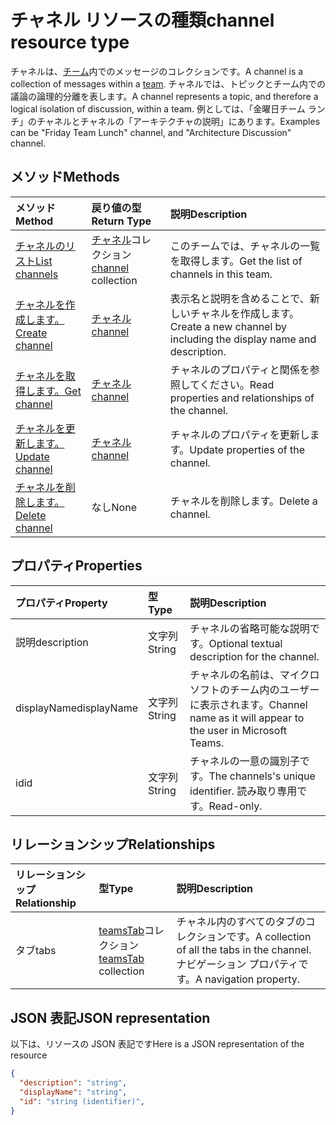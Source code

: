 # <a name="channel-resource-type"></a><span data-ttu-id="6d0dc-101">チャネル リソースの種類</span><span class="sxs-lookup"><span data-stu-id="6d0dc-101">channel resource type</span></span>



<span data-ttu-id="6d0dc-102">チャネルは、[チーム](../resources/team.md)内でのメッセージのコレクションです。</span><span class="sxs-lookup"><span data-stu-id="6d0dc-102">A channel is a collection of messages within a [team](../resources/team.md).</span></span> <span data-ttu-id="6d0dc-103">チャネルでは、トピックとチーム内での議論の論理的分離を表します。</span><span class="sxs-lookup"><span data-stu-id="6d0dc-103">A channel represents a topic, and therefore a logical isolation of discussion, within a team.</span></span> <span data-ttu-id="6d0dc-104">例としては、「金曜日チーム ランチ」のチャネルとチャネルの「アーキテクチャの説明」にあります。</span><span class="sxs-lookup"><span data-stu-id="6d0dc-104">Examples can be "Friday Team Lunch" channel, and "Architecture Discussion" channel.</span></span>


## <a name="methods"></a><span data-ttu-id="6d0dc-105">メソッド</span><span class="sxs-lookup"><span data-stu-id="6d0dc-105">Methods</span></span>

| <span data-ttu-id="6d0dc-106">メソッド</span><span class="sxs-lookup"><span data-stu-id="6d0dc-106">Method</span></span>       | <span data-ttu-id="6d0dc-107">戻り値の型</span><span class="sxs-lookup"><span data-stu-id="6d0dc-107">Return Type</span></span>  |<span data-ttu-id="6d0dc-108">説明</span><span class="sxs-lookup"><span data-stu-id="6d0dc-108">Description</span></span>|
|:---------------|:--------|:----------|
|[<span data-ttu-id="6d0dc-109">チャネルのリスト</span><span class="sxs-lookup"><span data-stu-id="6d0dc-109">List channels</span></span>](../api/channel_list.md) | <span data-ttu-id="6d0dc-110">[チャネル](channel.md)コレクション</span><span class="sxs-lookup"><span data-stu-id="6d0dc-110">[channel](channel.md) collection</span></span> | <span data-ttu-id="6d0dc-111">このチームでは、チャネルの一覧を取得します。</span><span class="sxs-lookup"><span data-stu-id="6d0dc-111">Get the list of channels in this team.</span></span>|
|[<span data-ttu-id="6d0dc-112">チャネルを作成します。</span><span class="sxs-lookup"><span data-stu-id="6d0dc-112">Create channel</span></span>](../api/channel_post.md) | [<span data-ttu-id="6d0dc-113">チャネル</span><span class="sxs-lookup"><span data-stu-id="6d0dc-113">channel</span></span>](channel.md) | <span data-ttu-id="6d0dc-114">表示名と説明を含めることで、新しいチャネルを作成します。</span><span class="sxs-lookup"><span data-stu-id="6d0dc-114">Create a new channel by including the display name and description.</span></span>|
|[<span data-ttu-id="6d0dc-115">チャネルを取得します。</span><span class="sxs-lookup"><span data-stu-id="6d0dc-115">Get channel</span></span>](../api/channel_get.md) | [<span data-ttu-id="6d0dc-116">チャネル</span><span class="sxs-lookup"><span data-stu-id="6d0dc-116">channel</span></span>](channel.md) | <span data-ttu-id="6d0dc-117">チャネルのプロパティと関係を参照してください。</span><span class="sxs-lookup"><span data-stu-id="6d0dc-117">Read properties and relationships of the channel.</span></span>|
|[<span data-ttu-id="6d0dc-118">チャネルを更新します。</span><span class="sxs-lookup"><span data-stu-id="6d0dc-118">Update channel</span></span>](../api/channel_patch.md) | [<span data-ttu-id="6d0dc-119">チャネル</span><span class="sxs-lookup"><span data-stu-id="6d0dc-119">channel</span></span>](channel.md) | <span data-ttu-id="6d0dc-120">チャネルのプロパティを更新します。</span><span class="sxs-lookup"><span data-stu-id="6d0dc-120">Update properties of the channel.</span></span>|
|[<span data-ttu-id="6d0dc-121">チャネルを削除します。</span><span class="sxs-lookup"><span data-stu-id="6d0dc-121">Delete channel</span></span>](../api/channel_delete.md) | <span data-ttu-id="6d0dc-122">なし</span><span class="sxs-lookup"><span data-stu-id="6d0dc-122">None</span></span> | <span data-ttu-id="6d0dc-123">チャネルを削除します。</span><span class="sxs-lookup"><span data-stu-id="6d0dc-123">Delete a channel.</span></span>|

## <a name="properties"></a><span data-ttu-id="6d0dc-124">プロパティ</span><span class="sxs-lookup"><span data-stu-id="6d0dc-124">Properties</span></span>
| <span data-ttu-id="6d0dc-125">プロパティ</span><span class="sxs-lookup"><span data-stu-id="6d0dc-125">Property</span></span>     | <span data-ttu-id="6d0dc-126">型</span><span class="sxs-lookup"><span data-stu-id="6d0dc-126">Type</span></span>   |<span data-ttu-id="6d0dc-127">説明</span><span class="sxs-lookup"><span data-stu-id="6d0dc-127">Description</span></span>|
|:---------------|:--------|:----------|
|<span data-ttu-id="6d0dc-128">説明</span><span class="sxs-lookup"><span data-stu-id="6d0dc-128">description</span></span>|<span data-ttu-id="6d0dc-129">文字列</span><span class="sxs-lookup"><span data-stu-id="6d0dc-129">String</span></span>|<span data-ttu-id="6d0dc-130">チャネルの省略可能な説明です。</span><span class="sxs-lookup"><span data-stu-id="6d0dc-130">Optional textual description for the channel.</span></span>|
|<span data-ttu-id="6d0dc-131">displayName</span><span class="sxs-lookup"><span data-stu-id="6d0dc-131">displayName</span></span>|<span data-ttu-id="6d0dc-132">文字列</span><span class="sxs-lookup"><span data-stu-id="6d0dc-132">String</span></span>|<span data-ttu-id="6d0dc-133">チャネルの名前は、マイクロソフトのチーム内のユーザーに表示されます。</span><span class="sxs-lookup"><span data-stu-id="6d0dc-133">Channel name as it will appear to the user in Microsoft Teams.</span></span>|
|<span data-ttu-id="6d0dc-134">id</span><span class="sxs-lookup"><span data-stu-id="6d0dc-134">id</span></span>|<span data-ttu-id="6d0dc-135">文字列</span><span class="sxs-lookup"><span data-stu-id="6d0dc-135">String</span></span>|<span data-ttu-id="6d0dc-136">チャネルの一意の識別子です。</span><span class="sxs-lookup"><span data-stu-id="6d0dc-136">The channels's unique identifier.</span></span> <span data-ttu-id="6d0dc-137">読み取り専用です。</span><span class="sxs-lookup"><span data-stu-id="6d0dc-137">Read-only.</span></span>|

## <a name="relationships"></a><span data-ttu-id="6d0dc-138">リレーションシップ</span><span class="sxs-lookup"><span data-stu-id="6d0dc-138">Relationships</span></span>
| <span data-ttu-id="6d0dc-139">リレーションシップ</span><span class="sxs-lookup"><span data-stu-id="6d0dc-139">Relationship</span></span> | <span data-ttu-id="6d0dc-140">型</span><span class="sxs-lookup"><span data-stu-id="6d0dc-140">Type</span></span>   |<span data-ttu-id="6d0dc-141">説明</span><span class="sxs-lookup"><span data-stu-id="6d0dc-141">Description</span></span>|
|:---------------|:--------|:----------|
|<span data-ttu-id="6d0dc-142">タブ</span><span class="sxs-lookup"><span data-stu-id="6d0dc-142">tabs</span></span>|<span data-ttu-id="6d0dc-143">[teamsTab](../resources/teamstab.md)コレクション</span><span class="sxs-lookup"><span data-stu-id="6d0dc-143">[teamsTab](../resources/teamstab.md) collection</span></span>|<span data-ttu-id="6d0dc-144">チャネル内のすべてのタブのコレクションです。</span><span class="sxs-lookup"><span data-stu-id="6d0dc-144">A collection of all the tabs in the channel.</span></span> <span data-ttu-id="6d0dc-145">ナビゲーション プロパティです。</span><span class="sxs-lookup"><span data-stu-id="6d0dc-145">A navigation property.</span></span>|


## <a name="json-representation"></a><span data-ttu-id="6d0dc-146">JSON 表記</span><span class="sxs-lookup"><span data-stu-id="6d0dc-146">JSON representation</span></span>

<span data-ttu-id="6d0dc-147">以下は、リソースの JSON 表記です</span><span class="sxs-lookup"><span data-stu-id="6d0dc-147">Here is a JSON representation of the resource</span></span>

<!-- {
  "blockType": "resource",
  "optionalProperties": [
    "chatthreads"
  ],
  "keyProperty": "id",
  "@odata.type": "microsoft.graph.channel"
}-->

```json
{
  "description": "string",
  "displayName": "string",
  "id": "string (identifier)",
}

```


<!-- uuid: 8fcb5dbc-d5aa-4681-8e31-b001d5168d79
2015-10-25 14:57:30 UTC -->
<!-- {
  "type": "#page.annotation",
  "description": "channel resource",
  "keywords": "",
  "section": "documentation",
  "tocPath": ""
}-->
